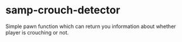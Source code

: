 # samp-crouch-detector
Simple pawn function which can return you information about whether player is crouching or not.

